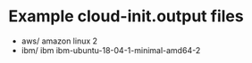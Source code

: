 # Example cloud-init.output files 
- aws/ amazon linux 2
- ibm/ ibm ibm-ubuntu-18-04-1-minimal-amd64-2

